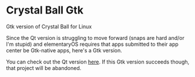 # Crystal Ball Gtk

Gtk version of Crystal Ball for Linux

Since the Qt version is struggling to move forward (snaps are hard and/or I'm stupid) and elementaryOS requires that apps submitted to their app center be Gtk-native apps, here's a Gtk version.

You can check out the Qt version [here](https://github.com/Arc676/Crystal-Ball-Linux). If this Gtk version succeeds though, that project will be abandoned.
